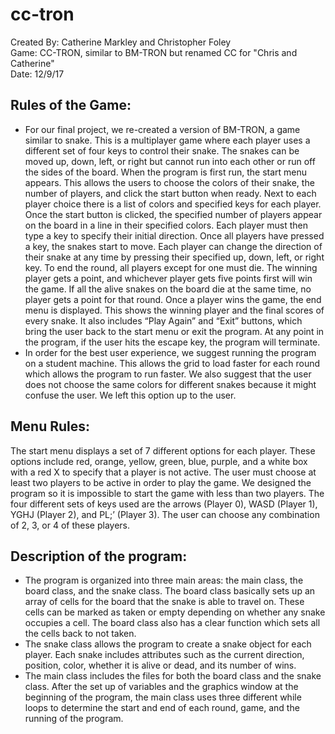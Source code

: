 # cc-tron

Created By: Catherine Markley and Christopher Foley  
Game: CC-TRON, similar to BM-TRON but renamed CC for "Chris and Catherine"  
Date: 12/9/17  

## Rules of the Game:
* For our final project, we re-created a version of BM-TRON, a game similar to snake. This is a multiplayer game where each player uses a different set of four keys to control their snake. The snakes can be moved up, down, left, or right but cannot run into each other or run off the sides of the board. When the program is first run, the start menu appears. This allows the users to choose the colors of their snake, the number of players, and click the start button when ready. Next to each player choice there is a list of colors and specified keys for each player. Once the start button is clicked, the specified number of players appear on the board in a line in their specified colors. Each player must then type a key to specify their initial direction. Once all players have pressed a key, the snakes start to move. Each player can change the direction of their snake at any time by pressing their specified up, down, left, or right key. To end the round, all players except for one must die. The winning player gets a point, and whichever player gets five points first will win the game. If all the alive snakes on the board die at the same time, no player gets a point for that round. Once a player wins the game, the end menu is displayed. This shows the winning player and the final scores of every snake. It also includes “Play Again” and “Exit” buttons, which bring the user back to the start menu or exit the program. At any point in the program, if the user hits the escape key, the program will terminate. 
* In order for the best user experience, we suggest running the program on a student machine. This allows the grid to load faster for each round which allows the program to run faster. We also suggest that the user does not choose the same colors for different snakes because it might confuse the user. We left this option up to the user.


## Menu Rules:
The start menu displays a set of 7 different options for each player. These options include red, orange, yellow, green, blue, purple, and a white box with a red X to specify that a player is not active. The user must choose at least two players to be active in order to play the game. We designed the program so it is impossible to start the game with less than two players. The four different sets of keys used are the arrows (Player 0), WASD (Player 1), YGHJ (Player 2), and PL;’ (Player 3). The user can choose any combination of 2, 3, or 4 of these players. 


## Description of the program:
* The program is organized into three main areas: the main class, the board class, and the snake class. The board class basically sets up an array of cells for the board that the snake is able to travel on. These cells can be marked as taken or empty depending on whether any snake occupies a cell. The board class also has a clear function which sets all the cells back to not taken.
* The snake class allows the program to create a snake object for each player. Each snake includes attributes such as the current direction, position, color, whether it is alive or dead, and its number of wins.
* The main class includes the files for both the board class and the snake class. After the set up of variables and the graphics window at the beginning of the program, the main class uses three different while loops to determine the start and end of each round, game, and the running of the program. 
